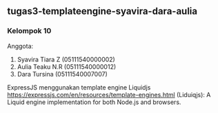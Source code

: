 ## tugas3-templateengine-syavira-dara-aulia

### Kelompok 10
Anggota:
1. Syavira Tiara Z  (05111540000002)
2. Aulia Teaku N.R  (05111540000012)
3. Dara Tursina     (05111540007007)

ExpressJS menggunakan template engine Liquidjs https://expressjs.com/en/resources/template-engines.html (Liduiqjs): A Liquid engine implementation for both Node.js and browsers.
